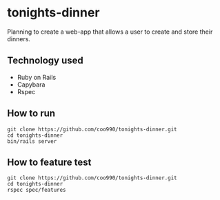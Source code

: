 # tonights-dinner

Planning to create a web-app that allows a user to create and store their dinners.

## Technology used
- Ruby on Rails
- Capybara
- Rspec

## How to run
```
git clone https://github.com/coo990/tonights-dinner.git
cd tonights-dinner
bin/rails server
```

## How to feature test
```
git clone https://github.com/coo990/tonights-dinner.git
cd tonights-dinner
rspec spec/features
```